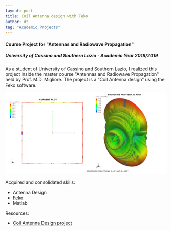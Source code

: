 ```yaml
---
layout: post
title: Coil Antenna design with Feko
author: dt
tag: "Academic Projects"
---
```

#### Course Project for "Antennas and Radiowave Propagation"
##### University of Cassino and Southern Lazio - Academic Year 2018/2019

As a student of University of Cassino and Southern Lazio, I realized this project inside the master course "Antennas and Radiowave Propagation" held by Prof. M.D. Migliore.
The project is a “Coil Antenna design” using the Feko software. 

<img src="/assets/img/2018-05-29_unicas_arp_coil_antenna_project.jpg" class="img-fluid" alt="webinar-keysight-wifi6">

Acquired and consolidated skills:
* Antenna Design 
* [Feko](https://www.altair.com/feko/)
* Matlab

Resources:
* [Coil Antenna Design project](/assets/pdf/2018-05-29_unicas_arp_coil_antenna_project.pdf)